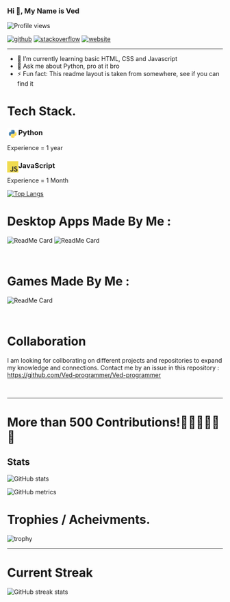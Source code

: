 <!-- markdownlint-disable-file -->

### Hi 👋, My Name is Ved

![Profile views](https://gpvc.arturio.dev/Ved-programmer)


<a href="https://github.com/Ved-programmer"><img src='https://cdn.jsdelivr.net/npm/simple-icons@3.0.1/icons/github.svg' alt='github' height='20'></a>
<a href="https://stackoverflow.com/users/14334440/ved-rathi"><img src='https://cdn.jsdelivr.net/npm/simple-icons@3.0.1/icons/stackoverflow.svg' alt='stackoverflow' height='20'></a> 
<a href="https://Ved-programmer.github.io/Ved-programmer"><img src='https://cdn.jsdelivr.net/npm/simple-icons@3.0.1/icons/icloud.svg' alt='website' height='20'></a> 

---

- 🌱 I’m currently learning basic HTML, CSS and Javascript
- 💬 Ask me about Python, pro at it bro
- ⚡ Fun fact: This readme layout is taken from somewhere, see if you can find it

# Tech Stack.

### <img align="left" alt="Python" width="26px" src="icons/python.png" /> Python
Experience = 1 year
### <img align="left" alt="JavaScript" width="26px" src="icons/javascript.png" /> JavaScript
Experience = 1 Month
<!-- ### <img align="left" alt="HTML5" width="26px" src="icons/html.png" /> HTML
Experience = 1 Month -->
<!-- ### <img align="left" alt="CSS3" width="26px" src="icons/css.png" /> CSS
Experience = 1 Month -->

[![Top Langs](https://github-readme-stats.vercel.app/api/top-langs/?username=Ved-programmer&theme=dark)](https://github.com/anuraghazra/github-readme-stats)

# Desktop Apps Made By Me :

![ReadMe Card](https://github-readme-stats.vercel.app/api/pin/?username=Ved-programmer&repo=Login-System&theme=dark)
![ReadMe Card](https://github-readme-stats.vercel.app/api/pin/?username=Ved-programmer&repo=Numerical-Base-Converter&theme=dark)

<br />

# Games Made By Me : 


![ReadMe Card](https://github-readme-stats.vercel.app/api/pin/?username=Ved-programmer&repo=TypingPro&theme=dark)

<br />

# Collaboration

I am looking for collborating on different projects and repositories to expand my knowledge and connections. Contact me by an issue in this repository : https://github.com/Ved-programmer/Ved-programmer 

<br />

---

# More than 500 Contributions!🥳🎊🎉🎊🎉🥳



## Stats

![GitHub stats](https://github-readme-stats.vercel.app/api?username=Ved-programmer&show_icons=true&count_private=true&theme=dark)  

![GitHub metrics](https://metrics.lecoq.io/Ved-programmer)


<!-- ## How much time I spend in Coding Per Week ?
![Ved-programmer's wakatime stats](https://github-readme-stats.vercel.app/api/wakatime?username=Ved-programmer) -->


# Trophies / Acheivments.

![trophy](https://github-profile-trophy.vercel.app/?username=Ved-programmer)

---
# Current Streak
![GitHub streak stats](https://github-readme-streak-stats.herokuapp.com/?user=Ved-programmer&theme=dark)  
